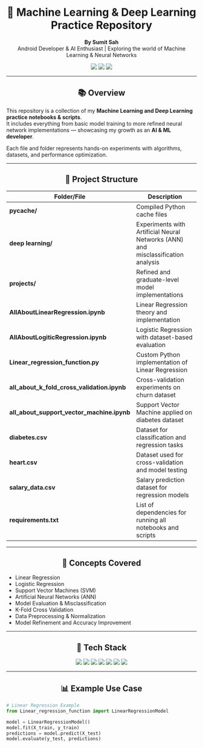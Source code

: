 <h1 align="center">🧠 Machine Learning & Deep Learning Practice Repository</h1>
<p align="center">
  <b>By Sumit Sah</b><br>
  Android Developer & AI Enthusiast | Exploring the world of Machine Learning & Neural Networks
</p>

<p align="center">
  <a href="https://github.com/sumitsah250"><img src="https://img.shields.io/badge/GitHub-sumitsah250-black?logo=github"></a>
  <a href="https://www.linkedin.com/in/your-linkedin"><img src="https://img.shields.io/badge/LinkedIn-Connect-blue?logo=linkedin"></a>
  <a href="https://your-portfolio-link"><img src="https://img.shields.io/badge/Website-Portfolio-green?logo=google-chrome"></a>
</p>

---

<h2 align="center">📚 Overview</h2>

This repository is a collection of my **Machine Learning and Deep Learning practice notebooks & scripts**.  
It includes everything from basic model training to more refined neural network implementations — showcasing my growth as an **AI & ML developer**.

Each file and folder represents hands-on experiments with algorithms, datasets, and performance optimization.

---

<h2 align="center">📂 Project Structure</h2>

| Folder/File | Description |
|--------------|-------------|
| **__pycache__/** | Compiled Python cache files |
| **deep learning/** | Experiments with Artificial Neural Networks (ANN) and misclassification analysis |
| **projects/** | Refined and graduate-level model implementations |
| **AllAboutLinearRegression.ipynb** | Linear Regression theory and implementation |
| **AllAboutLogiticRegression.ipynb** | Logistic Regression with dataset-based evaluation |
| **Linear_regression_function.py** | Custom Python implementation of Linear Regression |
| **all_about_k_fold_cross_validation.ipynb** | Cross-validation experiments on churn dataset |
| **all_about_support_vector_machine.ipynb** | Support Vector Machine applied on diabetes dataset |
| **diabetes.csv** | Dataset for classification and regression tasks |
| **heart.csv** | Dataset used for cross-validation and model testing |
| **salary_data.csv** | Salary prediction dataset for regression models |
| **requirements.txt** | List of dependencies for running all notebooks and scripts |

---

<h2 align="center">🧩 Concepts Covered</h2>

- Linear Regression  
- Logistic Regression  
- Support Vector Machines (SVM)  
- Artificial Neural Networks (ANN)  
- Model Evaluation & Misclassification  
- K-Fold Cross Validation  
- Data Preprocessing & Normalization  
- Model Refinement and Accuracy Improvement  

---

<h2 align="center">🧠 Tech Stack</h2>

<p align="center">
  <img src="https://img.shields.io/badge/Python-3.10-blue?logo=python" />
  <img src="https://img.shields.io/badge/Jupyter-Notebook-orange?logo=jupyter" />
  <img src="https://img.shields.io/badge/Library-NumPy-red?logo=numpy" />
  <img src="https://img.shields.io/badge/Library-Pandas-green?logo=pandas" />
  <img src="https://img.shields.io/badge/Library-Scikit--learn-yellow?logo=scikitlearn" />
  <img src="https://img.shields.io/badge/Library-TensorFlow-orange?logo=tensorflow" />
  <img src="https://img.shields.io/badge/Library-Matplotlib-blue?logo=plotly" />
</p>

---

<h2 align="center">📊 Example Use Case</h2>

```python
# Linear Regression Example
from Linear_regression_function import LinearRegressionModel

model = LinearRegressionModel()
model.fit(X_train, y_train)
predictions = model.predict(X_test)
model.evaluate(y_test, predictions)
